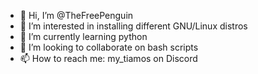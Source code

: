 - 👋 Hi, I’m @TheFreePenguin
- 👀 I’m interested in installing different GNU/Linux distros
- 🌱 I’m currently learning python
- 💞️ I’m looking to collaborate on bash scripts
- 📫 How to reach me: my_tiamos on Discord

<!---
TheFreePenguin/TheFreePenguin is a ✨ special ✨ repository because its `README.md` (this file) appears on your GitHub profile.
You can click the Preview link to take a look at your changes.
--->
